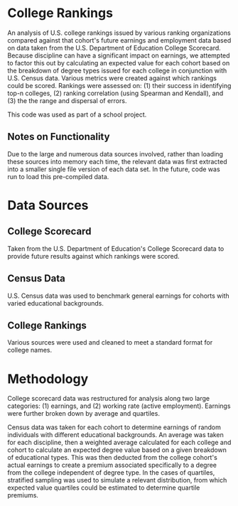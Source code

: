 # College Rankings
An analysis of U.S. college rankings issued by various ranking organizations compared against that cohort's future earnings and employment data based on data taken from the U.S. Department of Education College Scorecard. Because discipline can have a significant impact on earnings, we attempted to factor this out by calculating an expected value for each cohort based on the breakdown of degree types issued for each college in conjunction with U.S. Census data. Various metrics were created against which rankings could be scored. Rankings were assessed on: (1) their success in identifying top-n colleges, (2) ranking correlation (using Spearman and Kendall), and (3) the the range and dispersal of errors.

This code was used as part of a school project. 

## Notes on Functionality
Due to the large and numerous data sources involved, rather than loading these sources into memory each time, the relevant data was first extracted into a smaller single file version of each data set. In the future, code was run to load this pre-compiled data.


# Data Sources
## College Scorecard
Taken from the U.S. Department of Education's College Scorecard data to provide future results against which rankings were scored.

## Census Data
U.S. Census data was used to benchmark general earnings for cohorts with varied educational backgrounds.

## College Rankings
Various sources were used and cleaned to meet a standard format for college names.


# Methodology
College scorecard data was restructured for analysis along two large categories: (1) earnings, and (2) working rate (active employment). Earnings were further broken down by average and quartiles.

Census data was taken for each cohort to determine earnings of random individuals with different educational backgrounds. An average was taken for each discipline, then a weighted average calculated for each college and cohort to calculate an expected degree value based on a given breakdown of educational types. This was then deducted from the college cohort's actual earnings to create a premium associated specifically to a degree from the college independent of degree type. In the cases of quartiles, stratified sampling was used to simulate a relevant distribution, from which expected value quartiles could be estimated to determine quartile premiums.
